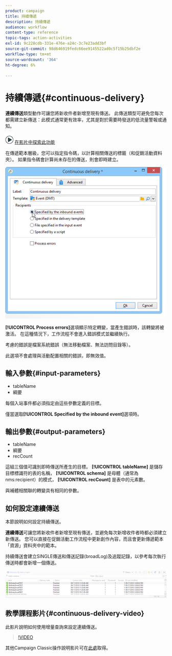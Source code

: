 ```yaml
---
product: campaign
title: 持續傳遞
description: 持續傳遞
audience: workflow
content-type: reference
topic-tags: action-activities
exl-id: 9c228cdb-331e-476e-a24c-3c7e23add3bf
source-git-commit: 98d646919fedc66ee9145522ad0c5f15b25dbf2e
workflow-type: tm+mt
source-wordcount: '364'
ht-degree: 6%

---
```


# 持續傳遞{#continuous-delivery}

**連續傳送**&#x200B;類型動作可讓您將新收件者新增至現有傳送。 此傳送類型可避免您每次都需建立新傳送：此模式通常更有效率，尤其是對於需要時發送的低流量警報或通知。

![](assets/do-not-localize/how-to-video.png) [在影片中探索此功能](#continuous-delivery-video)

在傳遞範本層級，您可以指定指令碼，以計算相關傳送的標籤（和促銷活動資料夾）。 如果指令碼會計算尚未存在的傳送，則會即時建立。

![](assets/edit_diffusion_fil.png)

**[!UICONTROL Process errors]**&#x200B;選項顯示特定轉變，當產生錯誤時，該轉變將被激活。 在這種情況下，工作流程不會進入錯誤模式並繼續執行。

考慮的錯誤是檔案系統錯誤（無法移動檔案、無法訪問目錄等）。

此選項不會處理與活動配置相關的錯誤，即無效值。

## 輸入參數{#input-parameters}

* tableName
* 綱要

每個入站事件都必須指定由這些參數定義的目標。

僅當選取&#x200B;**[!UICONTROL Specified by the inbound event]**&#x200B;選項時。

## 輸出參數{#output-parameters}

* tableName
* 綱要
* recCount

這組三個值可識別即時傳送所產生的目標。 **[!UICONTROL tableName]** 是儲存目標標識符的表的名稱， **[!UICONTROL schema]** 是母體（通常為nms:recipient）的模式， **[!UICONTROL recCount]** 是表中的元素數。

與補體相關聯的轉變具有相同的參數。

## 如何設定連續傳送

本節說明如何設定持續傳送。

**連續傳送**&#x200B;可讓您將新收件者新增至現有傳送，並避免每次新增收件者時都必須建立新傳送。 您可以直接在促銷活動工作流程中更新創作內容，而且會更新傳遞範本「資源」資料夾中的範本。

持續傳送會建立SINGLE傳送和傳送記錄(broadLog)及追蹤記錄，以參考每次執行傳送時都會新增一個傳送。

![持續傳遞](assets/delivery_continuous.jpg)

## 教學課程影片{#continuous-delivery-video}

此影片說明如何使用增量查詢來設定連續傳送。

>[!VIDEO](https://video.tv.adobe.com/v/25039?quality=12)

其他Campaign Classic操作說明影片可在[此處](https://experienceleague.adobe.com/docs/campaign-classic-learn/tutorials/overview.html?lang=zh-Hant)取得。
